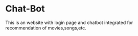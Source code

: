 # Chat-Bot
This is an website with login page and chatbot integrated for recommendation of movies,songs,etc.
